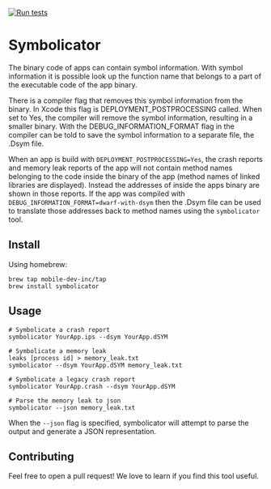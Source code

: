 [![Run tests](https://github.com/mobile-dev-inc/Symbolicator/actions/workflows/test.yml/badge.svg)](https://github.com/mobile-dev-inc/Symbolicator/actions/workflows/test.yml)

# Symbolicator

The binary code of apps can contain symbol information. With symbol information it is possible look up the function name that belongs to a part of the executable code of the app binary.

There is a compiler flag that removes this symbol information from the binary. In Xcode this flag is DEPLOYMENT_POSTPROCESSING called. When set to Yes, the compiler will remove the symbol information, resulting in a smaller binary.
With the DEBUG_INFORMATION_FORMAT flag in the compiler can be told to save the symbol information to a separate file, the .Dsym file. 

When an app is build with `DEPLOYMENT_POSTPROCESSING=Yes`, the crash reports and memory leak reports of the app will not contain method names belonging to the code inside the binary of the app (method names of linked libraries are displayed). Instead the addresses of inside the apps binary are shown in those reports.
If the app was compiled with `DEBUG_INFORMATION_FORMAT=dwarf-with-dsym` then the .Dsym file can be used to translate those addresses back to method names using the `symbolicator` tool. 

## Install

Using homebrew:
```
brew tap mobile-dev-inc/tap
brew install symbolicator
```

## Usage

```
# Symbolicate a crash report
symbolicator YourApp.ips --dsym YourApp.dSYM

# Symbolicate a memory leak
leaks [process id] > memory_leak.txt
symbolicator --dsym YourApp.dSYM memory_leak.txt

# Symbolicate a legacy crash report
symbolicator YourApp.crash --dsym YourApp.dSYM

# Parse the memory leak to json
symbolicator --json memory_leak.txt
```

When the `--json` flag is specified, symbolicator will attempt to parse the output and generate a JSON representation.

## Contributing

Feel free to open a pull request! We love to learn if you find this tool useful.
